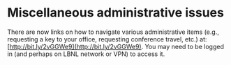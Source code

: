 # Miscellaneous administrative issues

There are now links on how to navigate various administrative items (e.g., requesting a key to your office, requesting conference travel, etc.) at: [http://bit.ly/2vGGWe9](http://bit.ly/2vGGWe9). You may need to be logged in (and perhaps on LBNL network or VPN) to access it.
